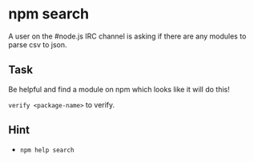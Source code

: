 # npm search

A user on the #node.js IRC channel is asking if there are any modules to parse csv to json.

## Task

Be helpful and find a module on npm which looks like it will do this!

`verify <package-name>` to verify.

## Hint

* `npm help search`
